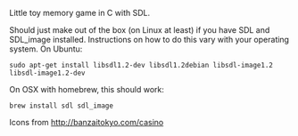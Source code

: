 Little toy memory game in C with SDL.

Should just make out of the box (on Linux at least) if you have SDL and 
SDL_image installed.  Instructions on how to do this vary with your 
operating system. On Ubuntu:

    sudo apt-get install libsdl1.2-dev libsdl1.2debian libsdl-image1.2 libsdl-image1.2-dev

On OSX with homebrew, this should work:

    brew install sdl sdl_image

Icons from http://banzaitokyo.com/casino

